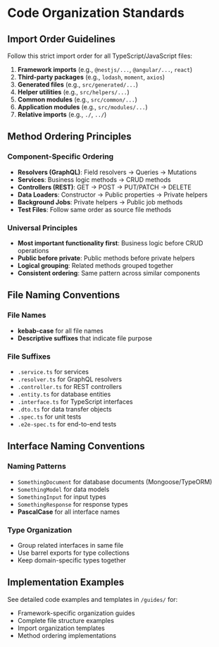 # Code Organization Standards

## Import Order Guidelines

Follow this strict import order for all TypeScript/JavaScript files:

1. **Framework imports** (e.g., `@nestjs/...`, `@angular/...`, `react`)
2. **Third-party packages** (e.g., `lodash`, `moment`, `axios`)
3. **Generated files** (e.g., `src/generated/...`)
4. **Helper utilities** (e.g., `src/helpers/...`)
5. **Common modules** (e.g., `src/common/...`)
6. **Application modules** (e.g., `src/modules/...`)
7. **Relative imports** (e.g., `./`, `../`)

## Method Ordering Principles

### Component-Specific Ordering
- **Resolvers (GraphQL)**: Field resolvers → Queries → Mutations
- **Services**: Business logic methods → CRUD methods
- **Controllers (REST)**: GET → POST → PUT/PATCH → DELETE
- **Data Loaders**: Constructor → Public properties → Private helpers
- **Background Jobs**: Private helpers → Public job methods
- **Test Files**: Follow same order as source file methods

### Universal Principles
- **Most important functionality first**: Business logic before CRUD operations
- **Public before private**: Public methods before private helpers
- **Logical grouping**: Related methods grouped together
- **Consistent ordering**: Same pattern across similar components

## File Naming Conventions

### File Names
- **kebab-case** for all file names
- **Descriptive suffixes** that indicate file purpose

### File Suffixes
- `.service.ts` for services
- `.resolver.ts` for GraphQL resolvers
- `.controller.ts` for REST controllers
- `.entity.ts` for database entities
- `.interface.ts` for TypeScript interfaces
- `.dto.ts` for data transfer objects
- `.spec.ts` for unit tests
- `.e2e-spec.ts` for end-to-end tests

## Interface Naming Conventions

### Naming Patterns
- `SomethingDocument` for database documents (Mongoose/TypeORM)
- `SomethingModel` for data models
- `SomethingInput` for input types
- `SomethingResponse` for response types
- **PascalCase** for all interface names

### Type Organization
- Group related interfaces in same file
- Use barrel exports for type collections
- Keep domain-specific types together

## Implementation Examples

See detailed code examples and templates in `/guides/` for:
- Framework-specific organization guides
- Complete file structure examples
- Import organization templates
- Method ordering implementations